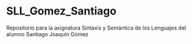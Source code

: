 # SLL_Gomez_Santiago
Repositorio para la asignatura Sintaxis y Semántica de los Lenguajes del alumno Santiago Joaquín Gómez
